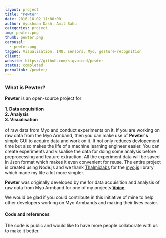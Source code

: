 ```yaml
---
layout: project
title: "Pewter"
date: 2016-10-02 11:00:00
author: Ayushman Dash, Amit Sahu
categories: project
img: pewter.png
thumb: pewter.png
carousel:
  - pewter.png
tagged: Visualisation, IMU, sensors, Myo, gesture-recognition
client:
website: https://github.com/sigvoiced/pewter
status: completed
permalink: /pewter/
---
```


### What is Pewter?

**Pewter** is an open-source project for <br/><br/>
**1. Data acquisition**<br/>
**2. Analysis**<br/>
**3. Visualisation <br/>**<br/>
of raw data from Myo and conduct experiments on it. If you are working on raw data from the Myo Armband, then you can make use of **Pewter's** simple GUI to acquire data and work on it. It not only reduces devlopement time but also makes the life of a machine learning engineer easier. You can create experiments and visualise the data for doing some analysis before preprocessing and feature extraction. All the experiment data will be saved in Json format which makes it even convenient for reuse. The entire project is created using Node.js and we thank [Thalmiclabs](https://www.thalmic.com/) for the [myo.js](https://github.com/thalmiclabs/myo.js) library which made my life a lot more simpler.

**Pewter** was originally developed by me for data acquisition and analysis of raw data from Myo Armband for one of my projects **[Voice](https://github.com/sigvoiced/Voice)**.

We would be glad if you could contribute in this initiative of mine to help other developers working on Myo Armbands and making their lives easier.

#### Code and references

The code is public and would like to have more people collaborate with us to make it better.
